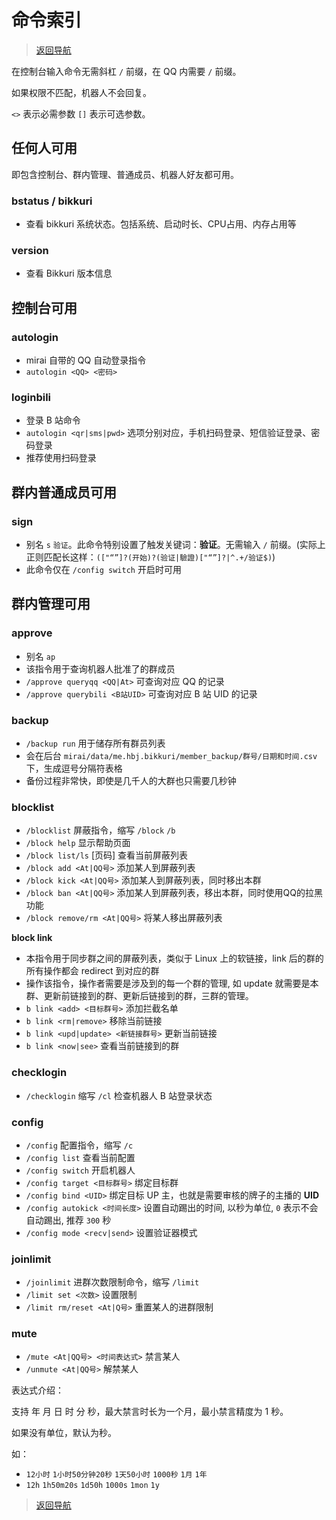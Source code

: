 # 命令索引

> [返回导航](../README.md)

在控制台输入命令无需斜杠 `/` 前缀，在 QQ 内需要 `/` 前缀。

如果权限不匹配，机器人不会回复。

`<>` 表示必需参数 `[]` 表示可选参数。

## 任何人可用

即包含控制台、群内管理、普通成员、机器人好友都可用。

### bstatus / bikkuri

- 查看 bikkuri 系统状态。包括系统、启动时长、CPU占用、内存占用等

### version

- 查看 Bikkuri 版本信息

## 控制台可用

### autologin

- mirai 自带的 QQ 自动登录指令
- `autologin <QQ> <密码>`

### loginbili

- 登录 B 站命令
- `autologin <qr|sms|pwd>` 选项分别对应，手机扫码登录、短信验证登录、密码登录
- 推荐使用扫码登录

## 群内普通成员可用

### sign

- 别名 `s` `验证`。此命令特别设置了触发关键词：**验证**。无需输入 `/` 前缀。(实际上正则匹配长这样：`(["“”]?(开始)?(验证|驗證)["“”]?|^.+/验证$)`)
- 此命令仅在 `/config switch` 开启时可用

## 群内管理可用

### approve

- 别名 `ap`
- 该指令用于查询机器人批准了的群成员
- `/approve queryqq <QQ|At>` 可查询对应 QQ 的记录
- `/approve querybili <B站UID>` 可查询对应 B 站 UID 的记录

### backup

- `/backup run` 用于储存所有群员列表
- 会在后台 `mirai/data/me.hbj.bikkuri/member_backup/群号/日期和时间.csv` 下，生成逗号分隔符表格
- 备份过程非常快，即使是几千人的大群也只需要几秒钟

### blocklist
    
- `/blocklist` 屏蔽指令，缩写 `/block` `/b`
- `/block help` 显示帮助页面
- `/block list/ls` [页码] 查看当前屏蔽列表
- `/block add <At|QQ号>` 添加某人到屏蔽列表
- `/block kick <At|QQ号>` 添加某人到屏蔽列表，同时移出本群
- `/block ban <At|QQ号>` 添加某人到屏蔽列表，移出本群，同时使用QQ的拉黑功能
- `/block remove/rm <At|QQ号>` 将某人移出屏蔽列表

**block link**

- 本指令用于同步群之间的屏蔽列表，类似于 Linux 上的软链接，link 后的群的所有操作都会 redirect 到对应的群
- 操作该指令，操作者需要是涉及到的每一个群的管理, 如 update 就需要是本群、更新前链接到的群、更新后链接到的群，三群的管理。
- `b link <add> <目标群号>` 添加拦截名单
- `b link <rm|remove>` 移除当前链接
- `b link <upd|update> <新链接群号>` 更新当前链接
- `b link <now|see>` 查看当前链接到的群

### checklogin

- `/checklogin` 缩写 `/cl` 检查机器人 B 站登录状态

### config 

- `/config` 配置指令，缩写 `/c`
- `/config list` 查看当前配置
- `/config switch` 开启机器人
- `/config target <目标群号>` 绑定目标群
- `/config bind <UID>` 绑定目标 UP 主，也就是需要审核的牌子的主播的 **UID**
- `/config autokick <时间长度>` 设置自动踢出的时间, 以秒为单位, `0` 表示不会自动踢出, 推荐 `300` 秒
- `/config mode <recv|send>` 设置验证器模式

### joinlimit

- `/joinlimit` 进群次数限制命令，缩写 `/limit`
- `/limit set <次数>` 设置限制
- `/limit rm/reset <At|Q号>` 重置某人的进群限制

### mute

- `/mute <At|QQ号> <时间表达式>` 禁言某人
- `/unmute <At|QQ号>` 解禁某人

表达式介绍：

支持 年 月 日 时 分 秒，最大禁言时长为一个月，最小禁言精度为 1 秒。

如果没有单位，默认为秒。

如：

- `12小时` `1小时50分钟20秒` `1天50小时` `1000秒` `1月` `1年`
- `12h` `1h50m20s` `1d50h` `1000s` `1mon` `1y`

> [返回导航](../README.md)
